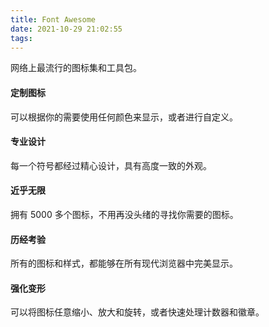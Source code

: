 ```yaml
---
title: Font Awesome
date: 2021-10-29 21:02:55
tags:
---
```


网络上最流行的图标集和工具包。

#### <i class="fad fa-acorn fa-fw" style="--fa-primary-color: rgb(155, 106, 1); --fa-secondary-color: rgb(235, 141, 0);"></i> 定制图标

可以根据你的需要使用任何颜色来显示，或者进行自定义。

#### <i class="fad fa-adjust fa-fw" style="--fa-primary-color: rgb(218, 41, 28); --fa-secondary-color: rgb(0, 69, 173);"></i> 专业设计

每一个符号都经过精心设计，具有高度一致的外观。

#### <i class="fad fa-bus fa-fw" style="--fa-primary-color: rgb(136, 0, 199); --fa-secondary-color: rgb(255, 174, 25);"></i> 近乎无限

拥有 5000 多个图标，不用再没头绪的寻找你需要的图标。

#### <i class="fad fa-bug fa-fw" style="--fa-primary-color: rgb(110, 66, 0); --fa-secondary-color: rgb(216, 61, 0);"></i> 历经考验

所有的图标和样式，都能够在所有现代浏览器中完美显示。

#### <i class="fad fa-apple-alt fa-fw" style="--fa-primary-color: rgb(255, 66, 66); --fa-secondary-color: rgb(33, 153, 0);"></i> 强化变形

可以将图标任意缩小、放大和旋转，或者快速处理计数器和徽章。
